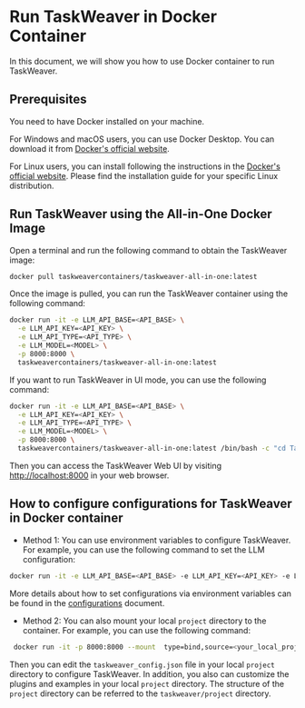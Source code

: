# Run TaskWeaver in Docker Container

In this document, we will show you how to use Docker container to run TaskWeaver.

## Prerequisites
You need to have Docker installed on your machine. 

For Windows and macOS users, you can use Docker Desktop. You can download it from [Docker's official website](https://www.docker.com/products/docker-desktop).

For Linux users, you can install following the instructions in the [Docker's official website](https://docs.docker.com/engine/install/). 
Please find the installation guide for your specific Linux distribution.

## Run TaskWeaver using the All-in-One Docker Image

Open a terminal and run the following command to obtain the TaskWeaver image:

```bash
docker pull taskweavercontainers/taskweaver-all-in-one:latest
```

Once the image is pulled, you can run the TaskWeaver container using the following command:

```bash
docker run -it -e LLM_API_BASE=<API_BASE> \
  -e LLM_API_KEY=<API_KEY> \
  -e LLM_API_TYPE=<API_TYPE> \
  -e LLM_MODEL=<MODEL> \
  -p 8000:8000 \
  taskweavercontainers/taskweaver-all-in-one:latest
```

If you want to run TaskWeaver in UI mode, you can use the following command:

```bash
docker run -it -e LLM_API_BASE=<API_BASE> \
  -e LLM_API_KEY=<API_KEY> \
  -e LLM_API_TYPE=<API_TYPE> \
  -e LLM_MODEL=<MODEL> \
  -p 8000:8000 \
  taskweavercontainers/taskweaver-all-in-one:latest /bin/bash -c "cd TaskWeaver/playground/UI/ && chainlit run --host 0.0.0.0 --port 8000 app.py"
```
Then you can access the TaskWeaver Web UI by visiting [http://localhost:8000](http://localhost:8000) in your web browser. 

## How to configure configurations for TaskWeaver in Docker container
- Method 1: You can use environment variables to configure TaskWeaver. For example, you can use the following command to set the LLM configuration:

```bash
docker run -it -e LLM_API_BASE=<API_BASE> -e LLM_API_KEY=<API_KEY> -e LLM_API_TYPE=<API_TYPE> -e LLM_MODEL=<MODEL> -p 8000:8000 taskweaver
``` 
More details about how to set configurations via environment variables can be found in the [configurations](./configurations.md) document.

- Method 2: You can also mount your local `project` directory to the container. For example, you can use the following command:

```bash
 docker run -it -p 8000:8000 --mount  type=bind,source=<your_local_project_dir>,target=/app/TaskWeaver/project/  taskweaver
```
Then you can edit the `taskweaver_config.json` file in your local `project` directory to configure TaskWeaver.
In addition, you also can customize the plugins and examples in your local `project` directory.
The structure of the `project` directory can be referred to the `taskweaver/project` directory.
